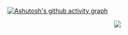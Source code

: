 [![Ashutosh's github activity graph](https://github-readme-activity-graph.vercel.app/graph?username=oldwang12&theme=xcode)](https://github.com/ashutosh00710/github-readme-activity-graph)

<div align="center"> <img src="https://github-readme-stats.vercel.app/api/top-langs/?username=oldwang12&hide_title=true&hide_border=true&layout=compact&langs_count=6&text_color=000&icon_color=fff&bg_color=0,52fa5a,4dfcff,c64dff&theme=graywhite" /> </div>
